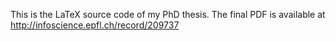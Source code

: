 This is the LaTeX source code of my PhD thesis. The final PDF is available at http://infoscience.epfl.ch/record/209737
